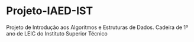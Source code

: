 # Projeto-IAED-IST
Projeto de Introdução aos Algoritmos e Estruturas de Dados. Cadeira de 1º ano de LEIC do Instituto Superior Técnico
